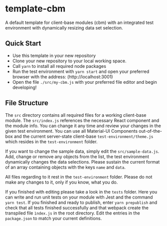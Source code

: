 # template-cbm
A default template for client-base modules (cbm)
with an integrated test environment with dynamically resizing data set selection.

## Quick Start
- Use this template in your new repository
- Clone your new repository to your local working space.
- Call `yarn` to install all required node packages
- Run the test environment with `yarn start`
  and open your preferred browser with the address:
  (http://localhost:3001)
- Open the file `./src/my-cbm.js` with your preferred file editor and begin developing!

## File Structure
The `src` directory contains all required files for a working client-base module.
The `src/index.js` references the necessary React component and the module info.
You can change it any time and review your changes in the given test environment.
You can use all Material-UI Components out-of-the-box and the current server-state client-base
`test-environment/theme.js` which resides in the `test-environment` folder.

If you want to change the sample data, simply edit the `src/sample-data.js`.
Add, change or remove any objects from the list, the test environment dynamically changes the data selections.
Please sustain the current format of an array containing objects with the keys `name` and `data`.

All files regarding to it rest in the `test-environment` folder.
Please do not make any changes to it, only if you know, what you do.

If you finished with editing please take a look in the `tests` folder.
Here you can write and run unit tests on your module with Jest and the command `yarn test`.
If you finished and ready to publish, enter `yarn prepublish` and check that all tests finished successfully
and that webpack create the transpiled file `ìndex.js` in the root directory.
Edit the entries in the `package.json` to match your current definitions.
